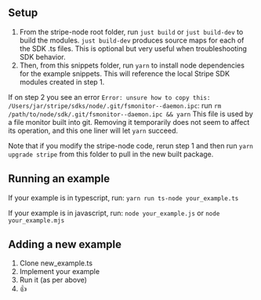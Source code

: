 ## Setup

1. From the stripe-node root folder, run `just build` or `just build-dev` to build the modules. `just build-dev` produces source maps for each of the SDK .ts files. This is optional but very useful when troubleshooting SDK behavior.
2. Then, from this snippets folder, run `yarn` to install node dependencies for the example snippets. This will reference the local Stripe SDK modules created in step 1.

If on step 2 you see an error `Error: unsure how to copy this: /Users/jar/stripe/sdks/node/.git/fsmonitor--daemon.ipc`:
run `rm /path/to/node/sdk/.git/fsmonitor--daemon.ipc && yarn`
This file is used by a file monitor built into git. Removing it temporarily does not seem to affect its operation, and this one liner will let `yarn` succeed.

Note that if you modify the stripe-node code, rerun step 1 and then run `yarn upgrade stripe` from this folder to pull in the new built package.

## Running an example

If your example is in typescript, run:
`yarn run ts-node your_example.ts`

If your example is in javascript, run:
`node your_example.js`
or
`node your_example.mjs`

## Adding a new example

1. Clone new_example.ts
2. Implement your example
3. Run it (as per above)
4. 👍
